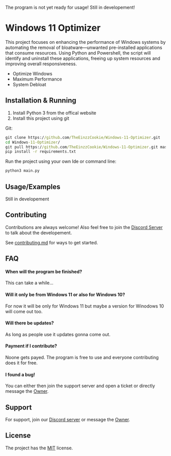 The program is not yet ready for usage! Still in developement!


# Windows 11 Optimizer

This project focuses on enhancing the performance of Windows systems by automating the removal of bloatware—unwanted pre-installed applications that consume resources. Using Python and Powershell, the script will identify and uninstall these applications, freeing up system resources and improving overall responsiveness.
- Optimize Windows
- Maximum Performance
- System Debloat

## Installation & Running

1. Install Python 3 from the offical website
2. Install this project using git

Git:
```cmd
git clone https://github.com/TheEinzzCookie/Windows-11-Optimizer.git
cd Windows-11-Optimizer/
git pull https://github.com/TheEinzzCookie/Windows-11-Optimizer.git master
pip install -r requirements.txt
```

Run the project using your own Ide or command line:
```cmd
python3 main.py
```


## Usage/Examples

Still in developement


## Contributing

Contributions are always welcome! Also feel free to join the [Discord Server](https://discord.gg/txEqBsKTxd) to talk about the developement.

See [contributing.md](https://github.com/TheEinzzCookie/Windows-11-Optimizer/blob/main/CONTRIBUTING.md) for ways to get started.


## FAQ

#### When will the program be finished?

This can take a while...

#### Will it only be from Windows 11 or also for Windows 10?

For now it will be only for Windows 11 but maybe a version for Winodows 10 will come out too.

#### Will there be updates?

As long as people use it updates gonna come out.

#### Payment if I contribute?

Noone gets payed. The program is free to use and everyone contributing does it for free.

#### I found a bug!

You can either then join the support server and open a ticket or directly message the [Owner](https://discordapp.com/users/672737796699455492).

## Support

For support, join our [Discord server](https://discord.gg/txEqBsKTxd) or message the [Owner](https://discordapp.com/users/672737796699455492).

## License

The project has the [MIT](https://choosealicense.com/licenses/mit/) license.
